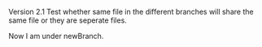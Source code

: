Version 2.1
Test whether same file in the different branches will share the same file or they are
seperate files.

Now I am under newBranch.

